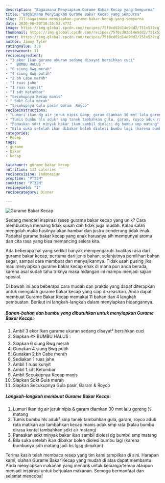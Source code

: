 ```yaml
---
description: "Bagaimana Menyiapkan Gurame Bakar Kecap yang Sempurna"
title: "Bagaimana Menyiapkan Gurame Bakar Kecap yang Sempurna"
slug: 211-bagaimana-menyiapkan-gurame-bakar-kecap-yang-sempurna
date: 2020-06-30T10:55:53.477Z
image: https://img-global.cpcdn.com/recipes/75f0cd02d14e9dd2/751x532cq70/gurame-bakar-kecap-foto-resep-utama.jpg
thumbnail: https://img-global.cpcdn.com/recipes/75f0cd02d14e9dd2/751x532cq70/gurame-bakar-kecap-foto-resep-utama.jpg
cover: https://img-global.cpcdn.com/recipes/75f0cd02d14e9dd2/751x532cq70/gurame-bakar-kecap-foto-resep-utama.jpg
author: Jimmy Tyler
ratingvalue: 3.8
reviewcount: 11
recipeingredient:
- "3 ekor Ikan gurame ukuran sedang disayat bersihkan cuci"
- "  BUMBU HALUS "
- "6 siung Bwg merah"
- "4 siung Bwg putih"
- "2 bh Cabe merah"
- "1 ruas jahe"
- "1 ruas kunyit"
- "1 sdt Ketumbar"
- "Secukupnya Kecap manis"
- " Sdkt Gula merah"
- "Secukupnya Gula pasir Garam  Royco"
recipeinstructions:
- "Lumuri ikan dg air jeruk nipis &amp; garam diamkan 30 mnt lalu goreng ½ matang"
- "Tumis bumbu hls aduk² smp tanek tambahkan gula, garam, royco aduk rata matikan api tambahkan kecap manis aduk smp rata (kalau bumbu dirasa kental tambahkan sdkt air matang)"
- "Panaskan sdkt minyak bakar ikan sambil diolesi dg bumbu smp matang"
- "Bila suka setelah ikan dibakar boleh diolesi bumbu lagi (karena bumbunya sdh matang jadi bs lgsg dimakan)"
categories:
- Resep
tags:
- gurame
- bakar
- kecap

katakunci: gurame bakar kecap 
nutrition: 113 calories
recipecuisine: Indonesian
preptime: "PT22M"
cooktime: "PT32M"
recipeyield: "1"
recipecategory: Dinner

---
```



![Gurame Bakar Kecap](https://img-global.cpcdn.com/recipes/75f0cd02d14e9dd2/751x532cq70/gurame-bakar-kecap-foto-resep-utama.jpg)

Sedang mencari inspirasi resep gurame bakar kecap yang unik? Cara membuatnya memang tidak susah dan tidak juga mudah. Kalau salah mengolah maka hasilnya akan hambar dan justru cenderung tidak enak. Padahal gurame bakar kecap yang enak harusnya sih mempunyai aroma dan cita rasa yang bisa memancing selera kita.

Ada beberapa hal yang sedikit banyak mempengaruhi kualitas rasa dari gurame bakar kecap, pertama dari jenis bahan, selanjutnya pemilihan bahan segar, sampai cara membuat dan menyajikannya. Tidak usah pusing jika mau menyiapkan gurame bakar kecap enak di mana pun anda berada, karena asal sudah tahu triknya maka hidangan ini mampu menjadi sajian spesial.




Di bawah ini ada beberapa cara mudah dan praktis yang dapat diterapkan untuk mengolah gurame bakar kecap yang siap dikreasikan. Anda dapat membuat Gurame Bakar Kecap memakai 11 bahan dan 4 langkah pembuatan. Berikut ini langkah-langkah dalam menyiapkan hidangannya.

<!--inarticleads1-->

##### Bahan-bahan dan bumbu yang dibutuhkan untuk menyiapkan Gurame Bakar Kecap:

1. Ambil 3 ekor Ikan gurame ukuran sedang disayat² bersihkan cuci
1. Siapkan  🐟 BUMBU HALUS :
1. Siapkan 6 siung Bwg merah
1. Gunakan 4 siung Bwg putih
1. Gunakan 2 bh Cabe merah
1. Sediakan 1 ruas jahe
1. Ambil 1 ruas kunyit
1. Ambil 1 sdt Ketumbar
1. Ambil Secukupnya Kecap manis
1. Siapkan  Sdkt Gula merah
1. Siapkan Secukupnya Gula pasir, Garam &amp; Royco




<!--inarticleads2-->

##### Langkah-langkah membuat Gurame Bakar Kecap:

1. Lumuri ikan dg air jeruk nipis &amp; garam diamkan 30 mnt lalu goreng ½ matang
1. Tumis bumbu hls aduk² smp tanek tambahkan gula, garam, royco aduk rata matikan api tambahkan kecap manis aduk smp rata (kalau bumbu dirasa kental tambahkan sdkt air matang)
1. Panaskan sdkt minyak bakar ikan sambil diolesi dg bumbu smp matang
1. Bila suka setelah ikan dibakar boleh diolesi bumbu lagi (karena bumbunya sdh matang jadi bs lgsg dimakan)




Terima kasih telah membaca resep yang tim kami tampilkan di sini. Harapan kami, olahan Gurame Bakar Kecap yang mudah di atas dapat membantu Anda menyiapkan makanan yang menarik untuk keluarga/teman ataupun menjadi inspirasi untuk berjualan makanan. Semoga bermanfaat dan selamat mencoba!

